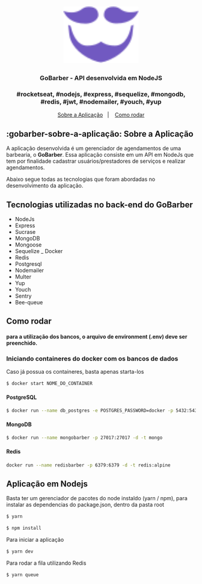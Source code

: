 <h1 align="center">
    <img alt="GoBarber" src="./src/assets/logo-purple.svg" width="200px" />
</h1>

<h3 align="center">
  GoBarber - API desenvolvida em NodeJS
</h3>

<h3 align="center">
  #rocketseat, #nodejs, #express, #sequelize, #mongodb, #redis, #jwt, #nodemailer, #youch, #yup
</h3>

<p align="center">
  <a href="#gobarber-sobre-a-aplicação">Sobre a Aplicação</a>&nbsp;&nbsp;&nbsp;|&nbsp;&nbsp;&nbsp;
  <a href="#gobarber-como-rodar">Como rodar</a>
</p>


## :gobarber-sobre-a-aplicação: Sobre a Aplicação

A aplicação desenvolvida é um gerenciador de agendamentos de uma barbearia, o **GoBarber**. Essa aplicação consiste em um API em NodeJs que tem por finalidade cadastrar usuários/prestadores de serviços e realizar agendamentos.

Abaixo segue todas as tecnologias que foram abordadas no desenvolvimento da aplicação.

## Tecnologias utilizadas no back-end do GoBarber
- NodeJs
- Express
- Sucrase
- MongoDB
- Mongoose
- Sequelize
_ Docker
- Redis
- Postgresql
- Nodemailer
- Multer
- Yup
- Youch
- Sentry
- Bee-queue

## Como rodar

#### para a utilização dos bancos, o arquivo de environment (.env) deve ser preenchido.

### Iniciando containeres do docker com os bancos de dados

Caso já possua os containeres, basta apenas starta-los

```bash
$ docker start NOME_DO_CONTAINER
```

#### PostgreSQL

```bash
$ docker run --name db_postgres -e POSTGRES_PASSWORD=docker -p 5432:5432 -d postgres
```

#### MongoDB
```bash
$ docker run --name mongobarber -p 27017:27017 -d -t mongo
```

#### Redis

```bash
docker run --name redisbarber -p 6379:6379 -d -t redis:alpine
```

## Aplicação em Nodejs

Basta ter um gerenciador de pacotes do node instaldo (yarn / npm), para instalar as dependencias do package.json, dentro da pasta root

```bash
$ yarn
```

```bash
$ npm install
```

Para iniciar a aplicação

```bash
$ yarn dev
```

Para rodar a fila utilizando Redis

```bash
$ yarn queue
```

